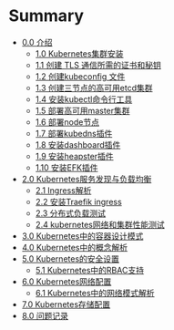 # Summary

* [0.0 介绍](README.md)
   * [1.0 Kubernetes集群安装](00-kubernetes安装前言.md)
   * [1.1 创建 TLS 通信所需的证书和秘钥](01-TLS证书和秘钥.md)
   * [1.2 创建kubeconfig 文件](02-kubeconfig文件.md)
   * [1.3 创建三节点的高可用etcd集群](03-高可用etcd集群.md)
   * [1.4 安装kubectl命令行工具](04-kubectl命令行工具.md)
   * [1.5 部署高可用master集群](05-部署高可用master集群.md)
   * [1.6 部署node节点](06-部署node节点.md)
   * [1.7 部署kubedns插件](07-安装kubedns插件.md)
   * [1.8 安装dashboard插件](08-安装dashboard插件.md)
   * [1.9 安装heapster插件](09-安装heapster插件.md)
   * [1.10 安装EFK插件](10-安装EFK插件.md)
* [2.0 Kubernetes服务发现与负载均衡]()
   * [2.1 Ingress解析](11-ingress解析.md)
   * [2.2 安装Traefik ingress](12-安装traefik-ingress.md)
   * [2.3 分布式负载测试](14-分布式负载测试.md)
   * [2.4 kubernetes网络和集群性能测试](15-kubernetes网络和集群性能测试.md)
* [3.0 Kubernetes中的容器设计模式]()
* [4.0 Kubernetes中的概念解析]()
* [5.0 Kubernetes的安全设置]()
   * [5.1 Kubernetes中的RBAC支持](13-Kubernetes中的RBAC支持.md)
* [6.0 Kubernetes网络配置]()
   * [6.1 Kubernetes中的网络模式解析](16-kubernetes中的网络模式解析.md)
* [7.0 Kubernetes存储配置]()
* [8.0 问题记录](issues.md)


